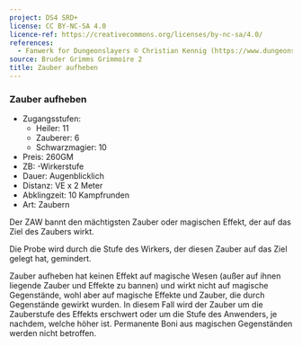 ```yaml
---
project: DS4 SRD+
license: CC BY-NC-SA 4.0
licence-ref: https://creativecommons.org/licenses/by-nc-sa/4.0/
references: 
  - Fanwerk for Dungeonslayers © Christian Kennig (https://www.dungeonslayers.net/)
source: Bruder Grimms Grimmoire 2
title: Zauber aufheben
---
```


### Zauber aufheben

- Zugangsstufen:
  - Heiler: 11
  - Zauberer: 6
  - Schwarzmagier: 10
- Preis: 260GM
- ZB: -Wirkerstufe
- Dauer: Augenblicklich
- Distanz: VE x 2 Meter
- Abklingzeit: 10 Kampfrunden
- Art: Zaubern

Der ZAW bannt den mächtigsten Zauber oder magischen Effekt, der auf das Ziel des Zaubers wirkt.

Die Probe wird durch die Stufe des Wirkers, der diesen Zauber auf das Ziel gelegt hat, gemindert.

Zauber aufheben hat keinen Effekt auf magische Wesen (außer auf ihnen liegende Zauber und Effekte zu bannen) und wirkt nicht auf magische Gegenstände, wohl aber auf magische Effekte und Zauber, die durch Gegenstände gewirkt wurden. In diesem Fall wird der Zauber um die Zauberstufe des Effekts erschwert oder um die Stufe des Anwenders, je nachdem, welche höher ist. Permanente Boni aus magischen Gegenständen werden nicht betroffen.

